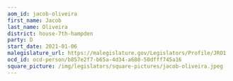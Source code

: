 ```yaml
---
aom_id: jacob-oliveira
first_name: Jacob
last_name: Oliveira
district: house-7th-hampden
party: D
start_date: 2021-01-06
malegislature_url: https://malegislature.gov/Legislators/Profile/JRO1
ocd_id: ocd-person/b857e2f7-b65a-4d34-a680-50dfff745a16
square_picture: /img/legislators/square-pictures/jacob-oliveira.jpeg
---
```

